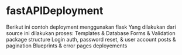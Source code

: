 # fastAPIDeployment
Berikut ini contoh deployment menggunakan flask Yang dilakukan dari source ini dilakukan proses:  Templates &amp; Database Forms &amp; Validation package structure Login auth, password reset, &amp; user account posts &amp; pagination Blueprints &amp; error pages deployements
